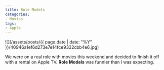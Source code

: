 ```yaml
---
title: Role Models
categories:
- Movies
tags:
- Apple
---
```


![](/assets/posts/{{ page.date | date: "%Y" }}/40946a1ef6d273e7e14fce9332cbb4e6.jpg)
  



We were on a real role with movies this weekend and decided to finish it off with a rental on Apple TV. **Role Models** was funnier than I was expecting.
